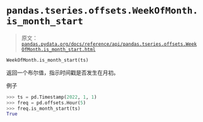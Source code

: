 # `pandas.tseries.offsets.WeekOfMonth.is_month_start`

> 原文：[`pandas.pydata.org/docs/reference/api/pandas.tseries.offsets.WeekOfMonth.is_month_start.html`](https://pandas.pydata.org/docs/reference/api/pandas.tseries.offsets.WeekOfMonth.is_month_start.html)

```py
WeekOfMonth.is_month_start(ts)
```

返回一个布尔值，指示时间戳是否发生在月初。

例子

```py
>>> ts = pd.Timestamp(2022, 1, 1)
>>> freq = pd.offsets.Hour(5)
>>> freq.is_month_start(ts)
True 
```
